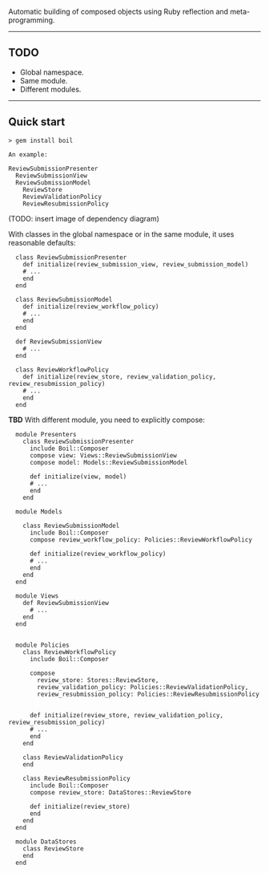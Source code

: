 Automatic building of composed objects using Ruby reflection and meta-programming.

---

TODO
----

- Global namespace.
- Same module.
- Different modules.

---

Quick start
-----------

	> gem install boil
	
	An example: 
	
	ReviewSubmissionPresenter
      ReviewSubmissionView
      ReviewSubmissionModel
        ReviewStore
        ReviewValidationPolicy
        ReviewResubmissionPolicy
        
  (TODO: insert image of dependency diagram)

  With classes in the global namespace or in the same module, it uses reasonable defaults:

      class ReviewSubmissionPresenter
        def initialize(review_submission_view, review_submission_model)
        # ...
        end
      end

      class ReviewSubmissionModel
        def initialize(review_workflow_policy)
        # ...
        end
      end

      def ReviewSubmissionView
        # ...
      end

      class ReviewWorkflowPolicy
        def initialize(review_store, review_validation_policy, review_resubmission_policy)
        # ...
        end
      end

  
  **TBD** With different module, you need to explicitly compose:
  
      module Presenters
        class ReviewSubmissionPresenter
          include Boil::Composer
          compose view: Views::ReviewSubmissionView
          compose model: Models::ReviewSubmissionModel

          def initialize(view, model)
          # ...
          end
        end

      module Models
      
        class ReviewSubmissionModel
          include Boil::Composer
          compose review_workflow_policy: Policies::ReviewWorkflowPolicy
        
          def initialize(review_workflow_policy)
          # ...
          end
        end
      end
      
      module Views
        def ReviewSubmissionView
          # ...
        end
      end
      
      
      module Policies
        class ReviewWorkflowPolicy
          include Boil::Composer
          
          compose 
            review_store: Stores::ReviewStore,
            review_validation_policy: Policies::ReviewValidationPolicy,
            review_resubmission_policy: Policies::ReviewResubmissionPolicy

        
          def initialize(review_store, review_validation_policy, review_resubmission_policy)
          # ...
          end
        end
      
        class ReviewValidationPolicy
        end
      
        class ReviewResubmissionPolicy
          include Boil::Composer
          compose review_store: DataStores::ReviewStore
          
          def initialize(review_store)
          end
        end
      end
      
      module DataStores
        class ReviewStore
        end
      end
